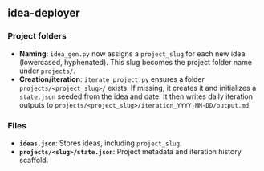 ## idea-deployer

### Project folders
- **Naming**: `idea_gen.py` now assigns a `project_slug` for each new idea (lowercased, hyphenated). This slug becomes the project folder name under `projects/`.
- **Creation/iteration**: `iterate_project.py` ensures a folder `projects/<project_slug>/` exists. If missing, it creates it and initializes a `state.json` seeded from the idea and date. It then writes daily iteration outputs to `projects/<project_slug>/iteration_YYYY-MM-DD/output.md`.

### Files
- **`ideas.json`**: Stores ideas, including `project_slug`.
- **`projects/<slug>/state.json`**: Project metadata and iteration history scaffold.
